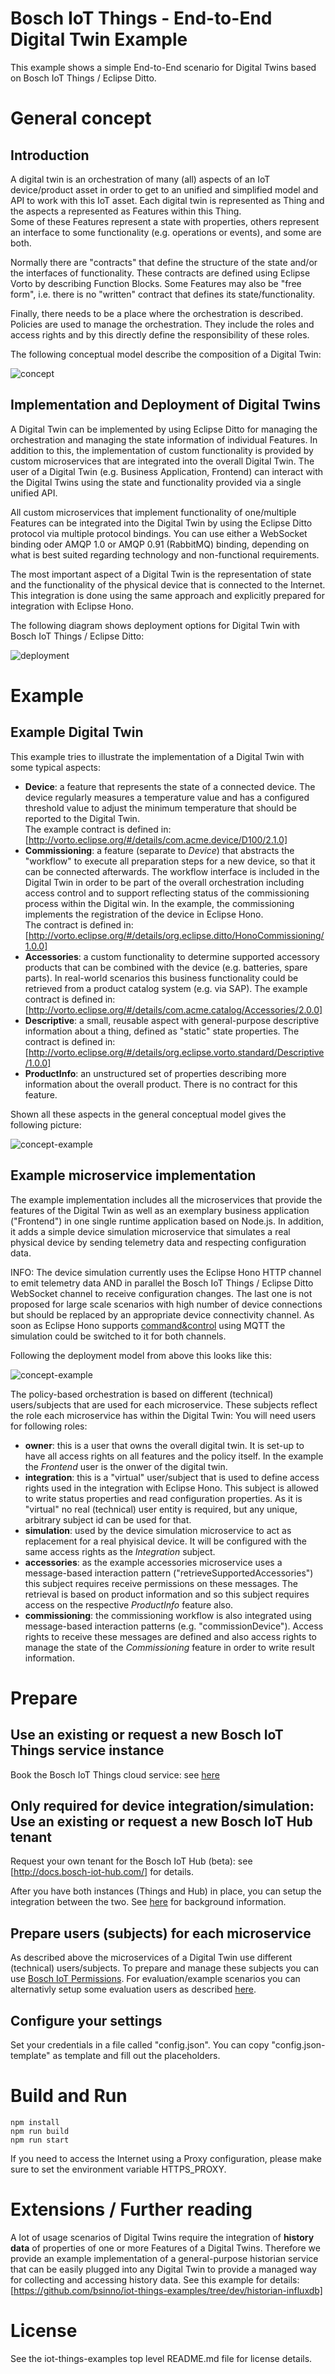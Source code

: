 # Bosch IoT Things - End-to-End Digital Twin Example

This example shows a simple End-to-End scenario for Digital Twins based on Bosch IoT Things / Eclipse Ditto.

# General concept

## Introduction

A digital twin is an orchestration of many (all) aspects of an IoT device/product asset in order to get to an unified and simplified model and API to work with this IoT asset.
Each digital twin is represented as Thing and the aspects a represented as Features within this Thing.\
Some of these Features represent a state with properties, others represent an interface to some functionality (e.g. operations or events), and some are both.

Normally there are "contracts" that define the structure of the state and/or the interfaces of functionality. These contracts are defined using Eclipse Vorto by describing Function Blocks. Some Features may also be "free form", i.e. there is no "written" contract that defines its state/functionality.

Finally, there needs to be a place where the orchestration is described. Policies are used to manage the orchestration. They include the roles and access rights and by this directly define the responsibility of these roles.

The following conceptual model describe the composition of a Digital Twin:

![concept](doc/digitaltwin-concept.png)

## Implementation and Deployment of Digital Twins

A Digital Twin can be implemented by using Eclipse Ditto for managing the orchestration and managing the state information of individual Features. In addition to this, the implementation of custom functionality is provided by custom microservices that are integrated into the overall Digital Twin.
The user of a Digital Twin (e.g. Business Application, Frontend) can interact with the Digital Twins using the state and functionality provided via a single unified API.

All custom microservices that implement functionality of one/multiple Features can be integrated into the Digital Twin by using the Eclipse Ditto protocol via multiple protocol bindings. You can use either a WebSocket binding oder AMQP 1.0 or AMQP 0.91 (RabbitMQ) binding, depending on what is best suited regarding technology and non-functional requirements.

The most important aspect of a Digital Twin is the representation of state and the functionality of the physical device that is connected to the Internet. This integration is done using the same approach and explicitly prepared for integration with Eclipse Hono.

The following diagram shows deployment options for Digital Twin with Bosch IoT Things / Eclipse Ditto:

![deployment](doc/digitaltwin-deployment.png)

# Example

## Example Digital Twin

This example tries to illustrate the implementation of a Digital Twin with some typical aspects:
- **Device**: a feature that represents the state of a connected device. The device regularly measures a temperature value and has a configured threshold value to adjust the minimum temperature that should be reported to the Digital Twin.\
The example contract is defined in: [http://vorto.eclipse.org/#/details/com.acme.device/D100/2.1.0]
- **Commissioning**: a feature (separate to _Device_) that abstracts the "workflow" to execute all preparation steps for a new device, so that it can be connected afterwards. The workflow interface is included in the Digital Twin in order to be part of the overall orchestration including access control and to support reflecting status of the commissioning process within the Digital win. In the example, the commissioning implements the registration of the device in Eclipse Hono.\
The contract is defined in: [http://vorto.eclipse.org/#/details/org.eclipse.ditto/HonoCommissioning/1.0.0]
- **Accessories**: a custom functionality to determine supported accessory products that can be combined with the device (e.g. batteries, spare parts). In real-world scenarios this business functionality could be retrieved from a product catalog system (e.g. via SAP).
The example contract is defined in: [http://vorto.eclipse.org/#/details/com.acme.catalog/Accessories/2.0.0]
- **Descriptive**: a small, reusable aspect with general-purpose descriptive information about a thing, defined as "static" state properties.
The contract is defined in: [http://vorto.eclipse.org/#/details/org.eclipse.vorto.standard/Descriptive/1.0.0]
- **ProductInfo**: an unstructured set of properties describing more information about the overall product. There is no contract for this feature.

Shown all these aspects in the general conceptual model gives the following picture:

![concept-example](doc/digitaltwin-concept-example.png)

## Example microservice implementation

The example implementation includes all the microservices that provide the features of the Digital Twin as well as an exemplary business application ("Frontend") in one single runtime application based on Node.js.
In addition, it adds a simple device simulation microservice that simulates a real physical device by sending telemetry data and respecting configuration data.

INFO: The device simulation currently uses the Eclipse Hono HTTP channel to emit telemetry data AND in parallel the Bosch IoT Things / Eclipse Ditto WebSocket channel to receive configuration changes. The last one is not proposed for large scale scenarios with high number of device connections but should be replaced by an appropriate device connectivity channel. As soon as Eclipse Hono supports [command&control](https://www.eclipse.org/hono/api/command-and-control-api/) using MQTT the simulation could be switched to it for both channels.

Following the deployment model from above this looks like this:

![concept-example](doc/digitaltwin-deployment-example.png)

The policy-based orchestration is based on different (technical) users/subjects that are used for each microservice. These subjects reflect the role each microservice has within the Digital Twin:
You will need users for following roles:
- **owner**: this is a user that owns the overall digital twin. It is set-up to have all access rights on all features and the policy itself. In the example the _Frontend_ user is the onwer of the digital twin.
- **integration**: this is a "virtual" user/subject that is used to define access rights used in the integration with Eclipse Hono. This subject is allowed to write status properties and read configuration properties. As it is "virtual" no real (technical) user entity is required, but any unique, arbitrary subject id can be used for that.
- **simulation**: used by the device simulation microservice to act as replacement for a real phyisical device. It will be configured with the same access rights as the _Integration_ subject.
- **accessories**: as the example accessories microservice uses a message-based interaction pattern ("retrieveSupportedAccessories") this subject requires receive permissions on these messages. The retrieval is based on product information and so this subject requires access on the respective _ProductInfo_ feature also.
- **commissioning**: the commissioning workflow is also integrated using message-based interaction patterns (e.g. "commissionDevice"). Access rights to receive these messages are defined and also access rights to manage the state of the _Commissioning_ feature in order to write result information.

# Prepare

## Use an existing or request a new Bosch IoT Things service instance

Book the Bosch IoT Things cloud service: see [here](https://things.s-apps.de1.bosch-iot-cloud.com/dokuwiki/doku.php?id=002_getting_started:booking:booking)

## Only required for device integration/simulation: Use an existing or request a new Bosch IoT Hub tenant

Request your own tenant for the Bosch IoT Hub (beta): see [http://docs.bosch-iot-hub.com/] for details.

After you have both instances (Things and Hub) in place, you can setup the integration between the two.
See [here](https://things.s-apps.de1.bosch-iot-cloud.com/dokuwiki/doku.php?id=005_dev_guide:006_message:007_protocol_bindings:amqp10_binding) for background information.

## Prepare users (subjects) for each microservice

As described above the microservices of a Digital Twin use different (technical) users/subjects. To prepare and manage these subjects you can use [Bosch IoT Permissions](https://www.bosch-iot-suite.com/permissions/).
For evaluation/example scenarios you can alternativly setup some evaluation users as described [here](https://things.s-apps.de1.bosch-iot-cloud.com/dokuwiki/doku.php?id=006_demo:01_createuser).

## Configure your settings

Set your credentials in a file called "config.json". You can copy "config.json-template" as template and fill out the placeholders.

# Build and Run

```
npm install
npm run build
npm run start
```

If you need to access the Internet using a Proxy configuration, please make sure to set the environment variable HTTPS_PROXY.

# Extensions / Further reading

A lot of usage scenarios of Digital Twins require the integration of **history data** of properties of one or more Features of a Digital Twins. Therefore we provide an example implementation of a general-purpose historian service that can be easily plugged into any Digital Twin to provide a managed way for collecting and accessing history data. See this example for details: [https://github.com/bsinno/iot-things-examples/tree/dev/historian-influxdb]

# License
See the iot-things-examples top level README.md file for license details.

